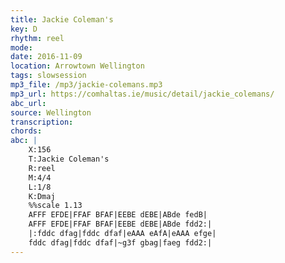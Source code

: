 ```yaml
---
title: Jackie Coleman's
key: D
rhythm: reel
mode: 
date: 2016-11-09
location: Arrowtown Wellington
tags: slowsession
mp3_file: /mp3/jackie-colemans.mp3
mp3_url: https://comhaltas.ie/music/detail/jackie_colemans/
abc_url: 
source: Wellington
transcription: 
chords: 
abc: |
    X:156
    T:Jackie Coleman's
    R:reel
    M:4/4
    L:1/8
    K:Dmaj
    %%scale 1.13
    AFFF EFDE|FFAF BFAF|EEBE dEBE|ABde fedB|
    AFFF EFDE|FFAF BFAF|EEBE dEBE|ABde fdd2:|
    |:fddc dfag|fddc dfaf|eAAA eAfA|eAAA efge|
    fddc dfag|fddc dfaf|~g3f gbag|faeg fdd2:|
---
```

